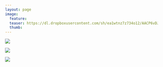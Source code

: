 ```yaml
---
layout: page
image:
  feature:
  teaser: https://dl.dropboxusercontent.com/sh/ea1wtnz7z734o12/AACP6vDJNl6aJ5mPe2HDvsQva/luontokuvat/kev%C3%A4t/DS14113-245px.jpg
  thumb:
---
```


[![](https://dl.dropboxusercontent.com/sh/ea1wtnz7z734o12/AADhv2gBxg-xkJrDTm58Lxkla/luontokuvat/kev%C3%A4t/DS14044-800px.jpg)](https://dl.dropboxusercontent.com/sh/ea1wtnz7z734o12/AAD4959Qi012MpEvsEjpUalya/luontokuvat/kev%C3%A4t/DS14044.jpg)

[![](https://dl.dropboxusercontent.com/sh/ea1wtnz7z734o12/AABYjZyWUqoxk5QLs7n_Mit9a/luontokuvat/kev%C3%A4t/DS14124-800px.jpg)](https://dl.dropboxusercontent.com/sh/ea1wtnz7z734o12/AAC6hXM8Vo5iDvqIyz9YX2Foa/luontokuvat/kev%C3%A4t/DS14124.jpg)

[![](https://dl.dropboxusercontent.com/sh/ea1wtnz7z734o12/AADe1T9Tt0VL8XkMsvV9GwUca/luontokuvat/kev%C3%A4t/DS14113-800px.jpg)](https://dl.dropboxusercontent.com/sh/ea1wtnz7z734o12/AAAVtz8bv6c_aE1t_PpOO3wWa/luontokuvat/kev%C3%A4t/DS14113.jpg)

